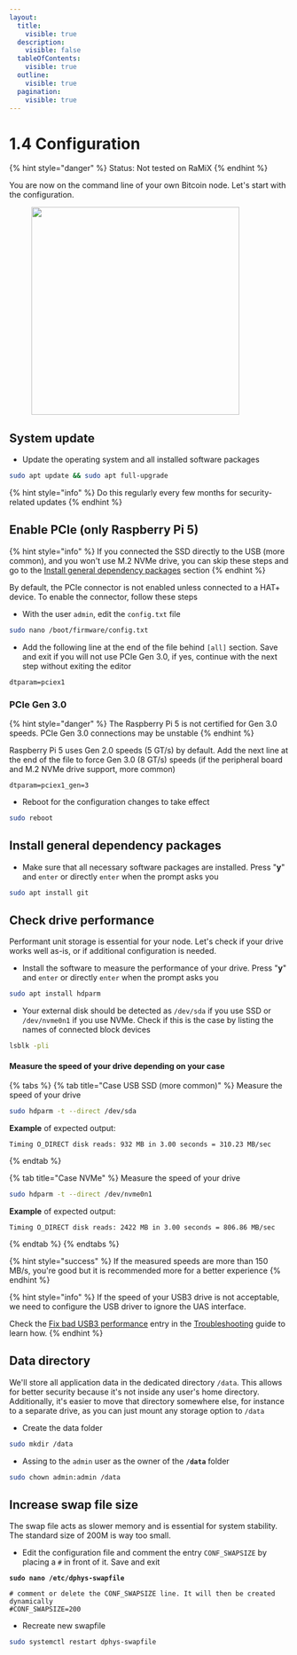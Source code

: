 ```yaml
---
layout:
  title:
    visible: true
  description:
    visible: false
  tableOfContents:
    visible: true
  outline:
    visible: true
  pagination:
    visible: true
---
```


# 1.4 Configuration

{% hint style="danger" %}
Status: Not tested on RaMiX
{% endhint %}

You are now on the command line of your own Bitcoin node. Let's start with the configuration.

<figure><img src="../.gitbook/assets/configuration.jpg" alt="" width="375"><figcaption></figcaption></figure>

## System update

* Update the operating system and all installed software packages

```sh
sudo apt update && sudo apt full-upgrade
```

{% hint style="info" %}
Do this regularly every few months for security-related updates
{% endhint %}

## Enable PCIe (only Raspberry Pi 5)

{% hint style="info" %}
If you connected the SSD directly to the USB (more common), and you won't use M.2 NVMe drive, you can skip these steps and go to the [Install general dependency packages](configuration.md#install-general-dependency-packages) section
{% endhint %}

By default, the PCIe connector is not enabled unless connected to a HAT+ device. To enable the connector, follow these steps

* With the user `admin`, edit the `config.txt` file

```bash
sudo nano /boot/firmware/config.txt
```

* Add the following line at the end of the file behind `[all]` section. Save and exit if you will not use PCIe Gen 3.0, if yes, continue with the next step without exiting the editor

```
dtparam=pciex1
```

### PCIe Gen 3.0

{% hint style="danger" %}
The Raspberry Pi 5 is not certified for Gen 3.0 speeds. PCIe Gen 3.0 connections may be unstable
{% endhint %}

Raspberry Pi 5 uses Gen 2.0 speeds (5 GT/s) by default. Add the next line at the end of the file to force Gen 3.0 (8 GT/s) speeds (if the peripheral board and M.2 NVMe drive support, more common)

```
dtparam=pciex1_gen=3
```

* Reboot for the configuration changes to take effect

```bash
sudo reboot
```

## Install general dependency packages

* Make sure that all necessary software packages are installed. Press "**y**" and `enter` or directly `enter` when the prompt asks you

```bash
sudo apt install git
```

## Check drive performance

Performant unit storage is essential for your node. Let's check if your drive works well as-is, or if additional configuration is needed.

* Install the software to measure the performance of your drive. Press "**y**" and `enter` or directly `enter` when the prompt asks you

```bash
sudo apt install hdparm
```

* Your external disk should be detected as `/dev/sda` if you use SSD or `/dev/nvme0n1` if you use NVMe. Check if this is the case by listing the names of connected block devices

```sh
lsblk -pli
```

#### Measure the speed of your drive depending on your case

{% tabs %}
{% tab title="Case USB SSD (more common)" %}
Measure the speed of your drive

```bash
sudo hdparm -t --direct /dev/sda
```

**Example** of expected output:

```
Timing O_DIRECT disk reads: 932 MB in 3.00 seconds = 310.23 MB/sec
```
{% endtab %}

{% tab title="Case NVMe" %}
Measure the speed of your drive

```bash
sudo hdparm -t --direct /dev/nvme0n1
```

**Example** of expected output:

```
Timing O_DIRECT disk reads: 2422 MB in 3.00 seconds = 806.86 MB/sec
```
{% endtab %}
{% endtabs %}

{% hint style="success" %}
If the measured speeds are more than 150 MB/s, you're good but it is recommended more for a better experience
{% endhint %}

{% hint style="info" %}
If the speed of your USB3 drive is not acceptable, we need to configure the USB driver to ignore the UAS interface.

Check the [Fix bad USB3 performance](../troubleshooting.md#fix-bad-usb3-performance) entry in the [Troubleshooting](../troubleshooting.md) guide to learn how.
{% endhint %}

## Data directory

We'll store all application data in the dedicated directory `/data`. This allows for better security because it's not inside any user's home directory. Additionally, it's easier to move that directory somewhere else, for instance to a separate drive, as you can just mount any storage option to `/data`

* Create the data folder

```sh
sudo mkdir /data
```

* Assing to the `admin` user as the owner of the **`/data`** folder

```sh
sudo chown admin:admin /data
```

## Increase swap file size <a href="#increase-swap-file-size" id="increase-swap-file-size"></a>

The swap file acts as slower memory and is essential for system stability. The standard size of 200M is way too small.

* Edit the configuration file and comment the entry `CONF_SWAPSIZE` by placing a `#` in front of it. Save and exit

<pre class="language-bash"><code class="lang-bash"><strong>sudo nano /etc/dphys-swapfile
</strong></code></pre>

```
# comment or delete the CONF_SWAPSIZE line. It will then be created dynamically
#CONF_SWAPSIZE=200
```

* Recreate new swapfile

```bash
sudo systemctl restart dphys-swapfile
```
